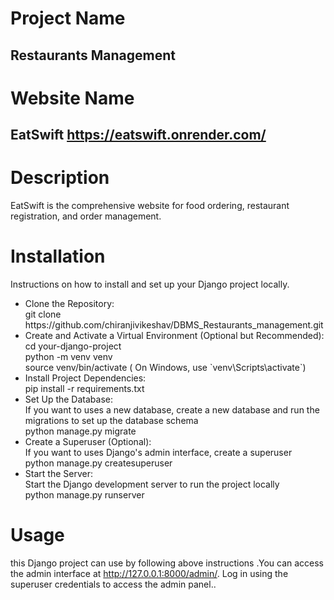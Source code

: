 
# Project Name
## Restaurants Management

# Website Name
## EatSwift  https://eatswift.onrender.com/

# Description
 EatSwift is the comprehensive website for food ordering, restaurant registration, and order management.


# Installation
Instructions on how to install and set up your Django project locally.
  <ul>
    <li>Clone the Repository: </li>
      git clone https://github.com/chiranjivikeshav/DBMS_Restaurants_management.git
    <li>Create and Activate a Virtual Environment (Optional but Recommended):</li>
      cd your-django-project<br>
      python -m venv venv <br>
      source venv/bin/activate   ( On Windows, use `venv\Scripts\activate`)
    <li>Install Project Dependencies: </li>
      pip install -r requirements.txt
    <li>Set Up the Database:</li>
      If you want to uses a new database, create a new database and run the migrations to set up the database schema<br>
      python manage.py migrate
    <li>Create a Superuser (Optional):</li>
      If you want to uses Django's admin interface, create a superuser<br>
      python manage.py createsuperuser
    <li>Start the Server:</li>
      Start the Django development server to run the project locally<br>
      python manage.py runserver
  </ul>

# Usage
this Django project can use by following above instructions .You can access the admin interface at http://127.0.0.1:8000/admin/. Log in using the superuser credentials to access the admin panel..

